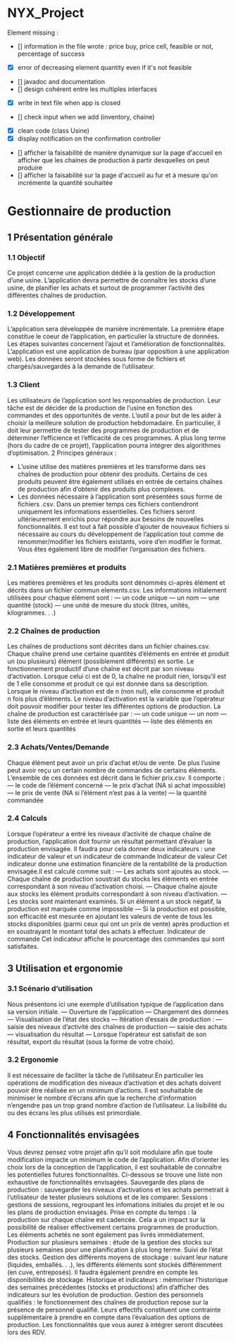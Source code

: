 # NYX_Project

Element missing : 
- [] information in the file wrote : price buy, price cell, feasible or not, percentage of success
- [X] error of decreasing element quantity even if it's not feasible
- [] javadoc and documentation
- [] design cohérent entre les multiples interfaces
- [X] write in text file when app is closed
- [] check input when we add (inventory, chaine)
- [X] clean code (class Usine)  
- [X] display notification on the confirmation controller
- [] afficher la faisabilité de manière dynamique sur la page d'accueil en afficher que les chaines de production à partir desquelles on peut produire
- [] afficher la faisabilité sur la page d'accueil au fur et à mesure qu'on incrémente la quantité souhaitée

# Gestionnaire de production

## 1 Présentation générale

### 1.1 Objectif

Ce projet concerne une application dédiée à la gestion de la production d’une usine. L’application devra permettre de connaître les stocks d’une usine, de planifier les achats et surtout de programmer l’activité des différentes
chaînes de production.

### 1.2 Développement

L’application sera développée de manière incrémentale. La première étape constitue le coeur de l’application,
en particulier la structure de données. Les étapes suivantes concernent l’ajout et l’amélioration de fonctionnalités.
L’application est une application de bureau (par opposition à une application web). Les données seront stockées
sous forme de fichiers et chargés/sauvegardés à la demande de l’utilisateur.

### 1.3 Client

Les utilisateurs de l’application sont les responsables de production. Leur tâche est de décider de la production
de l’usine en fonction des commandes et des opportunités de vente. L’outil a pour but de les aider à choisir la
meilleure solution de production hebdomadaire. En particulier, il doit leur permettre de tester des programmes
de production et de déterminer l’efficience et l’efficacité de ces programmes.
A plus long terme (hors du cadre de ce projet), l’application pourra intégrer des algorithmes d’optimisation.
2 Principes généraux : 
- L’usine utilise des matières premières et les transforme dans ses chaînes de production pour obtenir des produits. Certains de ces produits peuvent être également utilisés en entrée de certains chaînes de production afin
d’obtenir des produits plus complexes.
- Les données nécessaire à l’application sont présentées sous forme de fichiers .csv. Dans un premier temps ces
fichiers contiendront uniquement les informations essentielles. Ces fichiers seront ultérieurement enrichis pour
répondre aux besoins de nouvelles fonctionnalités.
Il est tout à fait possible d’ajouter de nouveaux fichiers si nécessaire au cours du développement de l’application
tout comme de renommer/modifier les fichiers existants, voire d’en modifier le format. Vous êtes également libre
de modifier l’organisation des fichiers.

### 2.1 Matières premières et produits

Les matières premières et les produits sont dénommés ci-après élément et décrits dans un fichier commun
elements.csv. Les informations initialement utilisées pour chaque élément sont :
— un code unique
— un nom
— une quantité (stock)
— une unité de mesure du stock (litres, unités, kilogrammes. . .)

### 2.2 Chaînes de production

Les chaînes de productions sont décrites dans un fichier chaines.csv. Chaque chaîne prend une certaine
quantités d’éléments en entrée et produit un (ou plusieurs) élément (possiblement différents) en sortie.
Le fonctionnement productif d’une chaîne est décrit par son niveau d’activation. Lorsque celui ci est de 0, la
chaîne ne produit rien, lorsqu’il est de 1 elle consomme et produit ce qui est donnée dans sa description. Lorsque
le niveau d’activation est de n (non nul), elle consomme et produit n fois plus d’éléments.
Le niveau d’activation est la variable que l’opérateur doit pouvoir modifier pour tester les différentes options
de production.
La chaîne de production est caractérisée par :
— un code unique
— un nom
— liste des éléments en entrée et leurs quantités
— liste des éléments en sortie et leurs quantités

### 2.3 Achats/Ventes/Demande

Chaque élément peut avoir un prix d’achat et/ou de vente. De plus l’usine peut avoir reçu un certain nombre
de commandes de certains éléments. L’ensemble de ces données est décrit dans le fichier prix.csv.
Il comporte :
— le code de l’élément concerné
— le prix d’achat (NA si achat impossible)
— le prix de vente (NA si l’élément n’est pas à la vente)
— la quantité commandée

### 2.4 Calculs

Lorsque l’opérateur a entré les niveaux d’activité de chaque chaîne de production, l’application doit fournir un
résultat permettant d’évaluer la production envisagée. Il faudra pour cela donner deux indicateurs : une indicateur
de valeur et un indicateur de commande
Indicateur de valeur Cet indicateur donne une estimation financière de la rentabilité de la production envisagée.Il est calculé comme suit :
— Les achats sont ajoutés au stock.
— Chaque chaîne de production soustrait du stocks les éléments en entrée correspondant à son niveau d’activation choisi.
— Chaque chaîne ajoute aux stocks les élément produits correspondant à son niveau d’activation.
— Les stocks sont maintenant examinés. Si un élément a un stock négatif, la production est marquée comme
impossible
— Si la production est possible, son efficacité est mesurée en ajoutant les valeurs de vente de tous les stocks
disponibles (parmi ceux qui ont un prix de vente) après production et en soustrayant le montant total des
achats à effectuer.
Indicateur de commande Cet indicateur affiche le pourcentage des commandes qui sont satisfaites.

## 3 Utilisation et ergonomie

### 3.1 Scénario d’utilisation

Nous présentons ici une exemple d’utilisation typique de l’application dans sa version initiale.
— Ouverture de l’application
— Chargement des données
— Visualisation de l’état des stocks
— Itération d’essais de production :
— saisie des niveaux d’activité des chaînes de production
— saisie des achats
— visualisation du résultat
— Lorsque l’opérateur est satisfait de son résultat, export du résultat (sous la forme de votre choix).

### 3.2 Ergonomie

Il est nécessaire de faciliter la tâche de l’utilisateur.En particulier les opérations de modification des niveaux
d’activation et des achats doivent pouvoir être réalisée en un minimum d’actions.
Il est souhaitable de minimiser le nombre d’écrans afin que la recherche d’information n’engendre pas un trop
grand nombre d’action de l’utilisateur.
La lisibilité du ou des écrans les plus utilisés est primordiale.

## 4 Fonctionnalités envisagées

Vous devrez pensez votre projet afin qu’il soit modulaire afin que toute modification impacte un minimum le
code de l’application.
Afin d’orienter les choix lors de la conception de l’application, il est souhaitable de connaître les potentielles
futures fonctionnalités. Ci-dessous se trouve une liste non exhaustive de fonctionnalités envisagées.
Sauvegarde des plans de production : sauvegarder les niveaux d’activations et les achats permetrait à l’utilisateur de tester plusieurs solutions et de les comparer.
Sessions : gestions de sessions, regroupant les infomations initiales du projet et le ou les plans de production
envisagés.
Prise en compte du temps : la production sur chaque chaîne est cadencée. Cela a un impact sur la possibilité
de réaliser effectivement certains programmes de production. Les éléments achetés ne sont également pas livrés
immédiatement.
Production sur plusieurs semaines : étude de la gestion des stocks sur plusieurs semaines pour une planification à plus long terme. Suivi de l’état des stocks.
Gestion des différents moyens de stockage : suivant leur nature (liquides, emballés. . .), les différents éléments
sont stockés différemment (en cuve, entreposés). Il faudra également prendre en compte les disponibilités de stockage.
Historique et indicateurs : mémoriser l’historique des semaines précédentes (stocks et productions) afin d’afficher des indicateurs sur les évolution de production.
Gestion des personnels qualifiés : le fonctionnement des chaînes de production repose sur la présence de personnel qualifié. Leurs effectifs constituent une contrainte supplémentaire à prendre en compte dans l’évaluation
des options de production.
Les fonctionnalités que vous aurez à intégrer seront discutées lors des RDV.